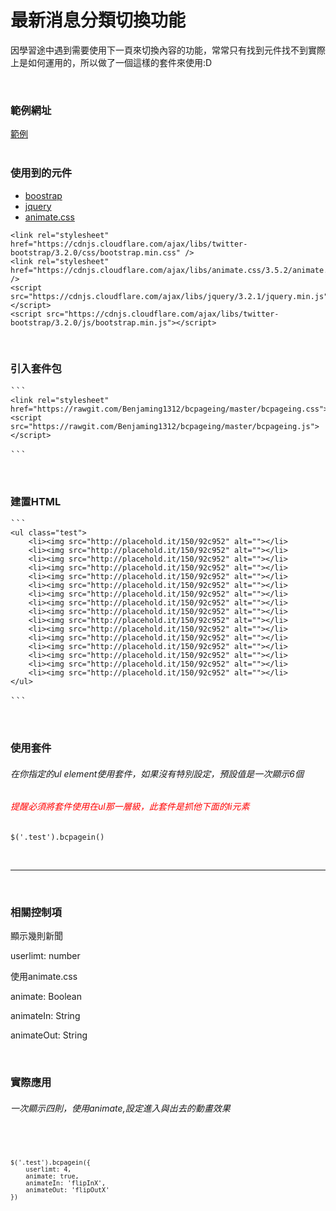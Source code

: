 <div class="container markdown-body">
      <h1 id="最新消息分類切換功能">最新消息分類切換功能</h1>
<p>因學習途中遇到需要使用下一頁來切換內容的功能，常常只有找到元件找不到實際上是如何運用的，所以做了一個這樣的套件來使用:D</p>

<p><br></p>
<h3>範例網址</h3>
<p><a href="https://benjaming1312.github.io/pagination/" target="_blank">範例</a>
<br>
<br></p>
<h3>使用到的元件</h3>
<ul>
    <li><a href="https://kkbruce.tw/bs3/" target="_blank">boostrap</a></li>
    <li><a href="https://jquery.com/" target="_blank">jquery</a></li>
    <li><a href="https://daneden.github.io/animate.css/" target="_blank">animate.css</a></li>
</ul>

<div class="highlighter-rouge"><pre class="highlight"><code>&lt;link rel="stylesheet" href="https://cdnjs.cloudflare.com/ajax/libs/twitter-bootstrap/3.2.0/css/bootstrap.min.css" /&gt;
&lt;link rel="stylesheet" href="https://cdnjs.cloudflare.com/ajax/libs/animate.css/3.5.2/animate.min.css" /&gt;
&lt;script src="https://cdnjs.cloudflare.com/ajax/libs/jquery/3.2.1/jquery.min.js"&gt;&lt;/script&gt;
&lt;script src="https://cdnjs.cloudflare.com/ajax/libs/twitter-bootstrap/3.2.0/js/bootstrap.min.js"&gt;&lt;/script&gt;
</code></pre>
</div>

<p><br></p>
<h3>引入套件包</h3>

<div class="highlighter-rouge"><pre class="highlight">
```
<code>&lt;link rel="stylesheet" href="https://rawgit.com/Benjaming1312/bcpageing/master/bcpageing.css"&gt;
&lt;script src="https://rawgit.com/Benjaming1312/bcpageing/master/bcpageing.js"&gt;&lt;/script&gt;
</code>
```
</pre>
</div>
<p><br></p>
<h3>建置HTML</h3>

<div class="highlighter-rouge"><pre class="highlight">
```
<code>&lt;ul class="test"&gt;
    &lt;li&gt;&lt;img src="http://placehold.it/150/92c952" alt=""&gt;&lt;/li&gt;
    &lt;li&gt;&lt;img src="http://placehold.it/150/92c952" alt=""&gt;&lt;/li&gt;
    &lt;li&gt;&lt;img src="http://placehold.it/150/92c952" alt=""&gt;&lt;/li&gt;
    &lt;li&gt;&lt;img src="http://placehold.it/150/92c952" alt=""&gt;&lt;/li&gt;
    &lt;li&gt;&lt;img src="http://placehold.it/150/92c952" alt=""&gt;&lt;/li&gt;
    &lt;li&gt;&lt;img src="http://placehold.it/150/92c952" alt=""&gt;&lt;/li&gt;
    &lt;li&gt;&lt;img src="http://placehold.it/150/92c952" alt=""&gt;&lt;/li&gt;
    &lt;li&gt;&lt;img src="http://placehold.it/150/92c952" alt=""&gt;&lt;/li&gt;
    &lt;li&gt;&lt;img src="http://placehold.it/150/92c952" alt=""&gt;&lt;/li&gt;
    &lt;li&gt;&lt;img src="http://placehold.it/150/92c952" alt=""&gt;&lt;/li&gt;
    &lt;li&gt;&lt;img src="http://placehold.it/150/92c952" alt=""&gt;&lt;/li&gt;
    &lt;li&gt;&lt;img src="http://placehold.it/150/92c952" alt=""&gt;&lt;/li&gt;
    &lt;li&gt;&lt;img src="http://placehold.it/150/92c952" alt=""&gt;&lt;/li&gt;
    &lt;li&gt;&lt;img src="http://placehold.it/150/92c952" alt=""&gt;&lt;/li&gt;
    &lt;li&gt;&lt;img src="http://placehold.it/150/92c952" alt=""&gt;&lt;/li&gt;
    &lt;li&gt;&lt;img src="http://placehold.it/150/92c952" alt=""&gt;&lt;/li&gt;
&lt;/ul&gt;
</code>
```
</pre>
</div>
<p><br></p>
<h3>使用套件</h3>
<h6>在你指定的ul element使用套件，如果沒有特別設定，預設值是一次顯示6個</h6>
<h6 style="color: red;">提醒必須將套件使用在ul那一層級，此套件是抓他下面的li元素</h6>

<div class="highlighter-rouge"><pre class="highlight"><code>$('.test').bcpagein()
</code></pre>
</div>

<p><br></p>
<hr>

<p><br></p>
<h3>相關控制項</h3>

<p>顯示幾則新聞</p>

<p>userlimt: number</p>

<p>使用animate.css</p>

<p>animate: Boolean</p>

<p>animateIn: String</p>

<p>animateOut: String</p>

<p><br></p>
<h3>實際應用</h3>
<h6>一次顯示四則，使用animate,設定進入與出去的動畫效果</h6>

<div class="highlighter-rouge"><pre class="highlight"><code>

```
$('.test').bcpagein({
    userlimt: 4,
    animate: true,
    animateIn: 'flipInX',
    animateOut: 'flipOutX'
})
```

</code></pre>
</div>